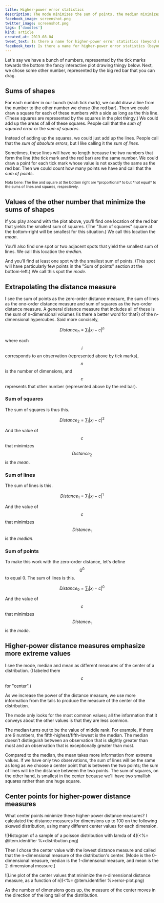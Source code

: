 ```yaml
---
title: Higher-power error statistics
description: The mode minimizes the sum of points, the median minimizes the sum of lines, and the mean minimizes the sum of squares. What about the sum of cubes, and so on?
facebook_image: screenshot.png
twitter_image: screenshot.png
tags: ['doodles']
kind: article
created_at: 2013-08-04
tweet_text: Is there a name for higher-power error statistics (beyond mode, median and mean)?
facebook_text: Is there a name for higher-power error statistics (beyond mode, median and mean)?
---
```

Let's say we have a bunch of numbers, represented by the tick marks towards
the bottom the fancy interactive plot drawing thingy below. Next, we chose
some other number, represented by the big red bar that you can drag.

## Sums of shapes
For each number in our bunch (each tick mark), we could draw a line from the
number to the other number we chose (the red bar). Then we could draw a square
for each of these numbers with a side as long as the this line. (These squares
are represented by the squares in the plot thingy.) We could add up the areas
of all of these squares. People call that the *sum of squared error* or the
*sum of squares*.

Instead of adding up the squares, we could just add up the lines. People call
that the *sum of absolute errors*, but I like calling it the *sum of lines*.

Sometimes, these lines will have no length because the two numbers that form
the line (the tick mark and the red bar) are the same number. We could draw
a point for each tick mark whose value is not exactly the same as the red bar.
Then we could count how many points we have and call that the *sum of points*.

<div id="viz" style='width: 640px; margin-left: auto; margin-right: auto;'></div>
<small>
  Nota bene: The line and square at the bottom right are *proportional* to but
  *not equal* to the sums of lines and squares, respectively.
</small>
<script src="d3.v3.min.js" charset="utf-8"></script>
<script src="script.js"></script>

## Values of the other number that minimize the sums of shapes
If you play around with the plot above, you'll find one location of the red bar
that yields the smallest sum of squares. (The "Sum of squares" square at the
bottom-right will be smallest for this situation.) We call this location the *mean*.

You'll also find one spot or two adjacent spots that yield the smallest sum of
lines. We call this location the *median*.

And you'll find at least one spot with the smallest sum of points. (This spot
will have particularly few points in the "Sum of points" section at the
bottom-left.) We call this spot the *mode*.

## Extrapolating the distance measure
I see the sum of points as the zero-order distance measure, the sum of lines
as the one-order distance measure and sum of squares as the two-order distance
measure. A general distance measure that includes all of these is the
sum of n-dimensional volumes (Is there a better word for that?) of the
n-dimensional hypercubes. Said more concisely,

$$Distance_n=\sum_i |x_i - c|^n$$

where each $$i$$ corresponds to an observation (represented above by tick marks),
$$n$$ is the number of dimensions, and $$c$$ represents that other number
(represented above by the red bar).

### Sum of squares
The sum of squares is thus this.

$$Distance_2=\sum_i |x_i - c|^2$$

And the value of $$c$$ that minimizes $$Distance_2$$ is the *mean*.

### Sum of lines
The sum of lines is this.

$$Distance_1=\sum_i |x_i - c|^1$$

And the value of $$c$$ that minimizes $$Distance_1$$ is the *median*.

### Sum of points
To make this work with the zero-order distance, let's define $$0^0$$ to equal 0.
The sum of lines is this.

$$Distance_0=\sum_i |x_i - c|^0$$

And the value of $$c$$ that minimizes $$Distance_1$$ is the *mode*.

## Higher-power distance measures emphasize more extreme values
I see the mode, median and mean as different measures of the center of a
distribution. (I labeled them $$c$$ for "center".)

As we increase the power of the distance measure, we use more information from
the tails to produce the measure of the center of the distribution.

The mode only looks for the most common values; all the information that it conveys
about the other values is that they are less common.

The median turns out to be the value of middle rank. For example, if there are
9 numbers, the fifth-highest/fifth-lowest is the median. The median doesn't
distinguish between an observation that is slightly greater than most and an
observation that is exceptionally greater than most.

Compared to the median, the mean takes more information from extreme values.
If we have only two observations, the sum of lines will be the same as long
as we choose a center point that is between the two points; the sum of lines
will be the distance between the two points. The sum of squares, on the other
hand, is smallest in the center because we'll have two smallish squares rather
than one huge square.

<!-- drawing -->

## Center points for higher-power distance measures
What center points minimize these higher-power distance measures? I calculated
the distance measures for dimensions up to 100 on the following skewed
distribution, using many different center values for each dimension.

![Histogram of a sample of a poisson distribution with lamda of 4](<%= @item.identifier %>distribution.png)

Then I chose the center value with the lowest distance measure and
called that the n-dimensional measure of the distribution's center.
(Mode is the 0-dimensional measure, median is the
1-dimensonal measure, and mean is the 2-dimensional measure.)

![Line plot of the center values that minimize the n-dimensional distance measure, as a function of n](<%= @item.identifier %>error-plot.png)

As the number of dimensions goes up, the measure of the center moves in the
direction of the long tail of the distribution.
